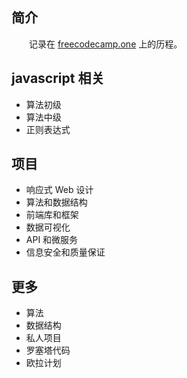 ## 简介

&emsp;&emsp;记录在 [freecodecamp.one](https://learn.freecodecamp.one/) 上的历程。

## javascript 相关

+ 算法初级
+ 算法中级
+ 正则表达式

## 项目

+ 响应式 Web 设计
+ 算法和数据结构
+ 前端库和框架
+ 数据可视化
+ API 和微服务
+ 信息安全和质量保证

## 更多

+ 算法
+ 数据结构
+ 私人项目
+ 罗塞塔代码
+ 欧拉计划
